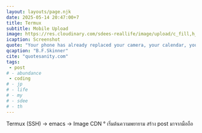 ```yaml
---
layout: layouts/page.njk
date: 2025-05-14 20:47:00+7
title: Termux
subtitle: Mobile Upload
image: https://res.cloudinary.com/sdees-reallife/image/upload/c_fill,h_800,w_400/v1747229077/Screenshot_20250514_202222_com.termux_eabnvl.jpg
icaption: Screenshot
quote: "Your phone has already replaced your camera, your calendar, your alarm clock. Don't let it replace your family."
qcaption: "B.F.Skinner"
cite: "quotesanity.com"
tags: 
 - post
# - abundance
 - coding
# - jp
# - life
# - my
# - sdee
# - th
---
```

Termux (SSH) -> emacs -> Image CDN ° เริ่มต้นความพยายาม สร้าง post มาจากมือถือ